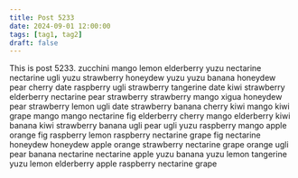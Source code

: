 ```yaml
---
title: Post 5233
date: 2024-09-01 12:00:00
tags: [tag1, tag2]
draft: false
---
```

This is post 5233.
zucchini
mango
lemon
elderberry
yuzu
nectarine
nectarine
ugli
yuzu
strawberry
honeydew
yuzu
yuzu
banana
honeydew
pear
cherry
date
raspberry
ugli
strawberry
tangerine
date
kiwi
strawberry
elderberry
nectarine
pear
strawberry
strawberry
mango
xigua
honeydew
pear
strawberry
lemon
ugli
date
strawberry
banana
cherry
kiwi
mango
kiwi
grape
mango
mango
nectarine
fig
elderberry
cherry
mango
elderberry
kiwi
banana
kiwi
strawberry
banana
ugli
pear
ugli
yuzu
raspberry
mango
apple
orange
fig
raspberry
lemon
raspberry
nectarine
grape
fig
nectarine
honeydew
honeydew
apple
orange
strawberry
nectarine
grape
orange
ugli
pear
banana
nectarine
nectarine
apple
yuzu
banana
yuzu
lemon
tangerine
yuzu
lemon
elderberry
apple
raspberry
nectarine
grape
